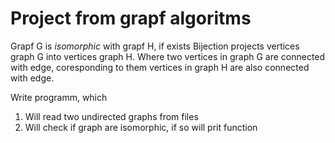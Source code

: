 
# Project from grapf algoritms 

Grapf G is *isomorphic* with grapf H, if exists Bijection projects vertices graph G into vertices graph H. Where two vertices in graph G are connected with edge, coresponding to them vertices in graph H are also connected with edge.

Write programm, which 
1. Will read two undirected graphs from files
2. Will check if graph are isomorphic, if so will prit function 



